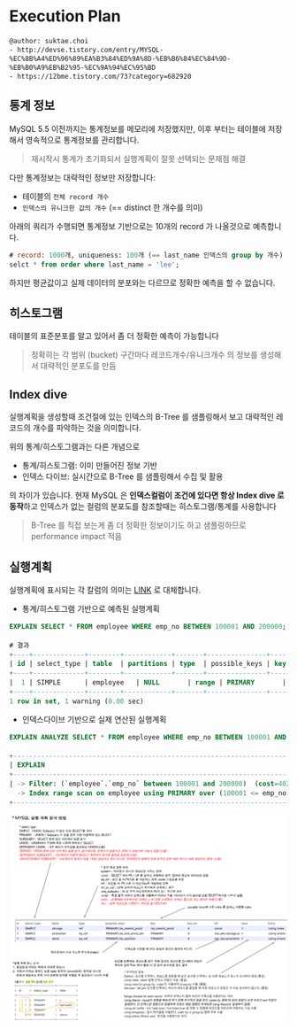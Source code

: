 # Execution Plan

```
@author: suktae.choi
- http://devse.tistory.com/entry/MYSQL-%EC%8B%A4%ED%96%89%EA%B3%84%ED%9A%8D-%EB%B6%84%EC%84%9D-%EB%B0%A9%EB%B2%95-%EC%9A%94%EC%95%BD
- https://12bme.tistory.com/73?category=682920
```

## 통계 정보

MySQL 5.5 이전까지는 통계정보를 메모리에 저장했지만, 이후 부터는 테이블에 저장해서 영속적으로 통계정보를 관리합니다.

> 재시작시 통계가 초기화되서 실행계획이 잘못 선택되는 문제점 해결

다만 통계정보는 대략적인 정보만 저장합니다:

- 테이블의 `전체 record 개수`
- `인덱스의 유니크한 값의 개수` (== distinct 한 개수를 의미)

아래의 쿼리가 수행되면 통계정보 기반으로는 10개의 record 가 나올것으로 예측합니다.

```sql
# record: 1000개, uniqueness: 100개 (== last_name 인덱스의 group by 개수)
selct * from order where last_name = 'lee';
```

하지만 평균값이고 실제 데이터의 분포와는 다르므로 정확한 예측을 할 수 없습니다.

## 히스토그램

테이블의 표준분포를 알고 있어서 좀 더 정확한 예측이 가능합니다

> 정확히는 각 범위 (bucket) 구간마다 레코드개수/유니크개수 의 정보를 생성해서 대략적인 분포도를 만듬

## Index dive

실행계획을 생성할때 조건절에 있는 인덱스의 B-Tree 를 샘플링해서 보고 대략적인 레코드의 개수를 파악하는 것을 의미합니다.

위의 통계/히스토그램과는 다른 개념으로

- 통계/히스토그램: 이미 만들어진 정보 기반
- 인덱스 다이브: 실시간으로 B-Tree 를 샘플링해서 수집 및 활용

의 차이가 있습니다. 현재 MySQL 은 **인덱스컬럼이 조건에 있다면 항상 Index dive 로 동작**하고 인덱스가 없는 컬럼의 분포도를 참조할때는 히스토그램/통계를 사용합니다

> B-Tree 를 직접 보는게 좀 더 정확한 정보이기도 하고 샘플링하므로 performance impact 적음

## 실행계획

실행계획에 표시되는 각 칼럼의 의미는 [LINK](https://zzang9ha.tistory.com/436) 로 대체합니다.

- 통계/히스토그램 기반으로 예측된 실행계획

```sql
EXPLAIN SELECT * FROM employee WHERE emp_no BETWEEN 100001 AND 200000;

# 결과
+----+-------------+--------+------------+-------+---------------+---------+---------+------+-------+----------+-------------+
| id | select_type | table  | partitions | type  | possible_keys | key     | key_len | ref  | rows  | filtered | Extra       |
+----+-------------+--------+------------+-------+---------------+---------+---------+------+-------+----------+-------------+
|  1 | SIMPLE      | employee   | NULL       | range | PRIMARY       | PRIMARY | 4       | NULL | 20080 |   100.00 | Using where |
+----+-------------+--------+------------+-------+---------------+---------+---------+------+-------+----------+-------------+
1 row in set, 1 warning (0.00 sec)
```

- 인덱스다이브 기반으로 실제 연산된 실행계획

```sql
EXPLAIN ANALYZE SELECT * FROM employee WHERE emp_no BETWEEN 100001 AND 200000;

+--------------------------------------------------------------------------------------------------------------------------------------------------------------------------------------------------------------------------------------------------------------------------------------------------------------+
| EXPLAIN                                                                                                                                                                                                                                                                                                      |
+--------------------------------------------------------------------------------------------------------------------------------------------------------------------------------------------------------------------------------------------------------------------------------------------------------------+
| -> Filter: (`employee`.`emp_no` between 100001 and 200000)  (cost=4021.24 rows=20080) (actual time=0.066..209.340 rows=10025 loops=1)
  -> Index range scan on employee using PRIMARY over (100001 <= emp_no <= 200000)  (cost=4021.24 rows=20080) (actual time=0.035..77.344 rows=10025 loops=1)|
+--------------------------------------------------------------------------------------------------------------------------------------------------------------------------------------------------------------------------------------------------------------------------------------------------------------+
```

<img src="1.png">

